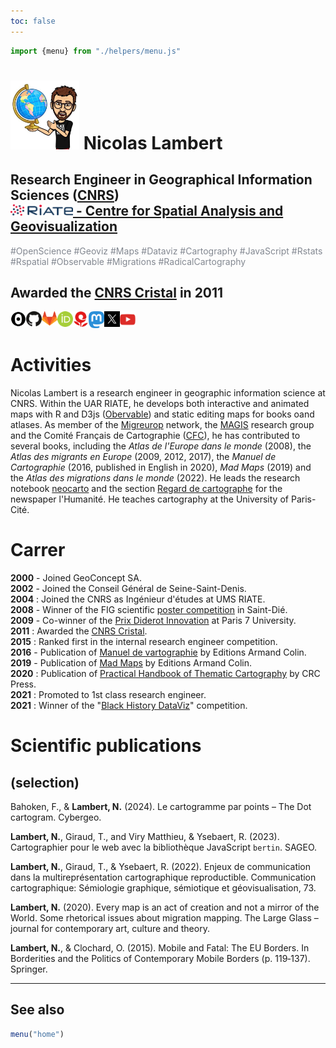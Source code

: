 ```yaml
---
toc: false
---
```


<link rel="stylesheet" href="css/style.css">

```js
import {menu} from "./helpers/menu.js"
```

<div class = "hero"><h1> <img src="images/nico.jpg" width="110px"></img> Nicolas Lambert</h1></div>
<div class = "hero"><h2>Research Engineer in Geographical Information Sciences (<a href ="https://www.cnrs.fr" target = "_BLANK">CNRS</a>)<br/>
<a href = "https://riate.cnrs.fr/" target = "_BLANK"><img src="images/riate_red_high.png" width="100px"></img> - Centre for Spatial Analysis and Geovisualization</a>
</div>

<div class="note" label style="color:#838891">#OpenScience #Geoviz #Maps #Dataviz #Cartography #JavaScript #Rstats #Rspatial #Observable #Migrations #RadicalCartography</div>


<div class = "hero"><h2>Awarded the <a href ="https://www.cnrs.fr/sites/default/files/download-file/LambertN.pdf" target = "_BLANK">CNRS Cristal</a> in 2011</h2></div>


<div class="grid grid-cols-4" style="vertical-align: middle; display: flex;">
  <a href ="https://observablehq.com/@neocartocnrs" target="_BLANK"><div class="card">
<img src ="images/qq4vXsM7-80x80.png" width="25px"></img>
  </div></a>
    <a href ="https://github.com/neocarto" target="_BLANK"><div class="card">
<img src ="images/github.png" width="25px"></img>
  </div></a>
  <a href ="https://gitlab.huma-num.fr/nlambert" target="_BLANK"><div class="card">
<img src ="images/GitLab_Logo.svg-300x277.png" width="25px"></img></div></a>
  <a href ="https://orcid.org/0000-0003-4976-6560" target="_BLANK"><div class="card">
<img src ="images/orcid-logo.png" width="25px"></img>
  </div></a>
  <a href ="https://neocarto.hypotheses.org/" target="_BLANK"><div class="card">
<img src ="images/hypothese.png" width="25px"></img>
  </div></a>
  <a href ="https://vis.social/@neocarto" target="_BLANK"><div class="card">
 <img src ="images/mastodon.png" width="25px"></img>
  </div></a>
  <a href ="https://twitter.com/neocartocnrs" target="_BLANK"><div class="card">
    <img src ="images/X.jpg" width="25px"></img>
  </div></a>
  <a href ="https://www.youtube.com/channel/UCoZLDHWvG1cp4h6IH4nIegQ" target="_BLANK"><div class="card">
   <img src ="images/youtube.png" width="25px"></img>
  </div></a>
</div>

# Activities

Nicolas Lambert is a research engineer in geographic information science at CNRS. Within the UAR RIATE, he develops both interactive and animated maps with R and D3js ([Obervable](https://observablehq.com/@neocartocnrs?tab=profile)) and static editing maps for books oand atlases. As member of the [Migreurop](https://migreurop.org/) network, the [MAGIS](https://github.com/magisAR9) research group and the Comité Français de Cartographie ([CFC](https://www.lecfc.fr/)), he has contributed to several books, including the *Atlas de l'Europe dans le monde* (2008), the *Atlas des migrants en Europe* (2009, 2012, 2017), the *Manuel de Cartographie* (2016, published in English in 2020), *Mad Maps* (2019) and the *Atlas des migrations dans le monde* (2022). He leads the research notebook [neocarto](https://neocarto.hypotheses.org/) and the section [Regard de cartographe](https://www.humanite.fr/serie/le-regard-du-cartographe) for the newspaper l'Humanité. He teaches cartography at the University of Paris-Cité.

# Carrer

<b>2000</b> - Joined GeoConcept SA.<br/><b>2002</b> - Joined the Conseil Général de Seine-Saint-Denis.<br/><b>2004</b> : Joined the CNRS as Ingénieur d'études at UMS RIATE.<br/><b>2008</b> - Winner of the FIG scientific <a href ="http://mappemonde-archive.mgm.fr/num20/fig08/fig08401.html#:~:text=Mourir%20aux%20fronti%C3%A8res%20de%20l'Europe&text=R%C3%A9alis%C3%A9%20pour%20la%2019e,%2D%20Europe%20in%20the%20World">poster competition</a>  in Saint-Dié.<br/><b>2009</b> - Co-winner of the [Prix Diderot Innovation](https://blog.espci.fr/actualites/files/2009/11/EFort-PrixDiderot2009.pdf)  at Paris 7 University.<br/><b>2011</b> : Awarded the [CNRS Cristal](http://www.cnrs.fr/sites/default/files/download-file/LambertN.pdf).<br/>**2015** : Ranked first in the internal research engineer competition.<br/><b>2016</b> - Publication of [Manuel de vartographie](https://www.armand-colin.com/manuel-de-cartographie-principes-methodes-applications-9782200612856) by Editions Armand Colin.<br><b>2019</b> - Publication of [Mad Maps](https://www.armand-colin.com/mad-maps-latlas-qui-va-changer-votre-vision-du-monde-9782200625825)  by Editions Armand Colin.<br/>**2020** : Publication of [Practical Handbook of Thematic Cartography](https://www.taylorfrancis.com/books/practical-handbook-thematic-cartography-nicolas-lambert-christine-zanin/10.1201/9780429291968) by CRC Press.<br/>**2021** : Promoted to 1st class research engineer.<br><b>2021</b> : Winner of the "[Black History DataViz](https://observablehq.com/@observablehq/announcing-the-black-history-dataviz-contest-winners)" competition.


# Scientific publications 

##  (selection)

Bahoken, F., & <b>Lambert, N.</b> (2024). Le cartogramme par points – The Dot cartogram. Cybergeo.

<b>Lambert, N.</b>, Giraud, T., and Viry Matthieu, & Ysebaert, R. (2023). Cartographier pour le web avec la bibliothèque JavaScript `bertin`. SAGEO.

<b>Lambert, N.</b>, Giraud, T., & Ysebaert, R. (2022). Enjeux de communication dans la multireprésentation cartographique reproductible. Communication cartographique: Sémiologie graphique, sémiotique et géovisualisation, 73.

<b>Lambert, N.</b> (2020). Every map is an act of creation and not a mirror of the World. Some rhetorical issues about migration mapping. The Large Glass – journal for contemporary art, culture and theory.

<b>Lambert, N.</b>, & Clochard, O. (2015). Mobile and Fatal: The EU Borders. In Borderities and the Politics of Contemporary Mobile Borders (p. 119‑137). Springer.

<hr/>

## See also
```js
menu("home")
```
